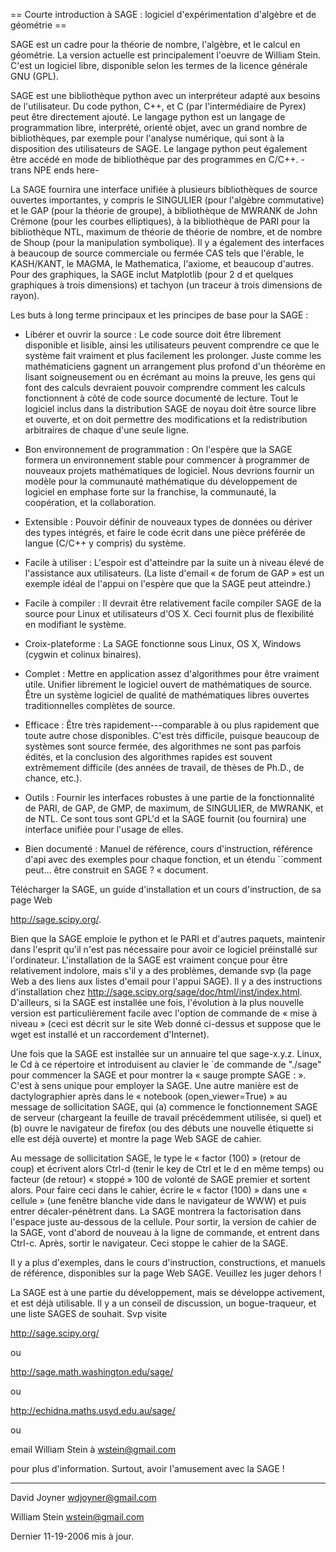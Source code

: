 == Courte introduction à SAGE : logiciel d'expérimentation d'algèbre et de géométrie ==

SAGE est un cadre pour la théorie de nombre, l'algèbre, et le calcul en géométrie. La version actuelle est principalement l'oeuvre de William Stein. C'est un logiciel libre, disponible selon les termes de la licence générale GNU (GPL). 

SAGE est une bibliothèque python avec un interpréteur adapté aux besoins de l'utilisateur. Du code python, C++, et C (par l'intermédiaire de Pyrex) peut être directement ajouté. Le langage python est un langage de programmation libre, interprété, orienté objet, avec un grand nombre de bibliothèques, par exemple pour l'analyse numérique, qui sont à la disposition des utilisateurs de SAGE. Le langage python peut également être accédé en mode de bibliothèque par des programmes en C/C++.  -trans NPE ends here-

La SAGE fournira une interface unifiée à plusieurs bibliothèques de source ouvertes importantes, y compris le SINGULIER (pour l'algèbre commutative) et le GAP (pour la théorie de groupe), à bibliothèque de MWRANK de John Crémone (pour les courbes elliptiques), à la bibliothèque de PARI pour la bibliothèque NTL, maximum de théorie de théorie de nombre, et de nombre de Shoup (pour la manipulation symbolique). Il y a également des interfaces à beaucoup de source commerciale ou fermée CAS tels que l'érable, le KASH/KANT, le MAGMA, le Mathematica, l'axiome, et beaucoup d'autres. Pour des graphiques, la SAGE inclut Matplotlib (pour 2 d et quelques graphiques à trois dimensions) et tachyon (un traceur à trois dimensions de rayon). 

Les buts à long terme principaux et les principes de base pour la SAGE :

 * Libérer et ouvrir la source : Le code source doit être librement disponible et lisible, ainsi les utilisateurs peuvent comprendre ce que le système fait vraiment et plus facilement les prolonger. Juste comme les mathématiciens gagnent un arrangement plus profond d'un théorème en lisant soigneusement ou en écrémant au moins la preuve, les gens qui font des calculs devraient pouvoir comprendre comment les calculs fonctionnent à côté de code source documenté de lecture. Tout le logiciel inclus dans la distribution SAGE de noyau doit être source libre et ouverte, et on doit permettre des modifications et la redistribution arbitraires de chaque d'une seule ligne.

 * Bon environnement de programmation : On l'espère que la SAGE formera un environnement stable pour commencer à programmer de nouveaux projets mathématiques de logiciel. Nous devrions fournir un modèle pour la communauté mathématique du développement de logiciel en emphase forte sur la franchise, la communauté, la coopération, et la collaboration.

 * Extensible : Pouvoir définir de nouveaux types de données ou dériver des types intégrés, et faire le code écrit dans une pièce préférée de langue (C/C++ y compris) du système.

 * Facile à utiliser : L'espoir est d'atteindre par la suite un à niveau élevé de l'assistance aux utilisateurs. (La liste d'email « de forum de GAP » est un exemple idéal de l'appui on l'espère que que la SAGE peut atteindre.)
 
 * Facile à compiler : Il devrait être relativement facile compiler SAGE de la source pour Linux et utilisateurs d'OS X. Ceci fournit plus de flexibilité en modifiant le système.

 * Croix-plateforme : La SAGE fonctionne sous Linux, OS X, Windows (cygwin et colinux binaires).

 * Complet : Mettre en application assez d'algorithmes pour être vraiment utile. Unifier librement le logiciel ouvert de mathématiques de source. Être un système logiciel de qualité de mathématiques libres ouvertes traditionnelles complètes de source.

 * Efficace : Être très rapidement---comparable à ou plus rapidement que toute autre chose disponibles. C'est très difficile, puisque beaucoup de systèmes sont source fermée, des algorithmes ne sont pas parfois édités, et la conclusion des algorithmes rapides est souvent extrêmement difficile (des années de travail, de thèses de Ph.D., de chance, etc.).

 * Outils : Fournir les interfaces robustes à une partie de la fonctionnalité de PARI, de GAP, de GMP, de maximum, de SINGULIER, de MWRANK, et de NTL. Ce sont tous sont GPL'd et la SAGE fournit (ou fournira) une interface unifiée pour l'usage de elles.

 * Bien documenté : Manuel de référence, cours d'instruction, référence d'api avec des exemples pour chaque fonction, et un étendu ``comment peut… être construit en SAGE ? « document.

Télécharger la SAGE, un guide d'installation et un cours d'instruction, de sa page Web 

http://sage.scipy.org/. 

Bien que la SAGE emploie le python et le PARI et d'autres paquets, maintenir dans l'esprit qu'il n'est pas nécessaire pour avoir ce logiciel préinstallé sur l'ordinateur. L'installation de la SAGE est vraiment conçue pour être relativement indolore, mais s'il y a des problèmes, demande svp (la page Web a des liens aux listes d'email pour l'appui SAGE). Il y a des instructions d'installation chez http://sage.scipy.org/sage/doc/html/inst/index.html. D'ailleurs, si la SAGE est installée une fois, l'évolution à la plus nouvelle version est particulièrement facile avec l'option de commande de « mise à niveau » (ceci est décrit sur le site Web donné ci-dessus et suppose que le wget est installé et un raccordement d'Internet). 

Une fois que la SAGE est installée sur un annuaire tel que sage-x.y.z. Linux, le Cd à ce répertoire et introduisent au clavier le `de commande de "./sage" pour commencer la SAGE et pour montrer la « sauge prompte SAGE :  ». C'est à sens unique pour employer la SAGE. Une autre manière est de dactylographier après dans le « notebook (open_viewer=True) » au message de sollicitation SAGE, qui 
(a) commence le fonctionnement SAGE de serveur (chargeant la feuille de travail précédemment utilisée, si quel) et 
(b) ouvre le navigateur de firefox (ou des débuts une nouvelle étiquette si elle est déjà ouverte) et montre la page Web SAGE de cahier. 

Au message de sollicitation SAGE, le type le « factor (100) » (retour de coup) et écrivent alors Ctrl-d (tenir le key de Ctrl et le d en même temps) ou facteur (de retour) « stoppé » 100 de volonté de SAGE premier et sortent alors. Pour faire ceci dans le cahier, écrire le « factor (100) » dans une « cellule » (une fenêtre blanche vide dans le navigateur de WWW) et puis entrer décaler-pénètrent dans. La SAGE montrera la factorisation dans l'espace juste au-dessous de la cellule. Pour sortir, la version de cahier de la SAGE, vont d'abord de nouveau à la ligne de commande, et entrent dans Ctrl-c. Après, sortir le navigateur. Ceci stoppe le cahier de la SAGE. 

Il y a plus d'exemples, dans le cours d'instruction, constructions, et manuels de référence, disponibles sur la page Web SAGE. Veuillez les juger dehors ! 

La SAGE est à une partie du développement, mais se développe activement, et est déjà utilisable. Il y a un conseil de discussion, un bogue-traqueur, et une liste SAGES de souhait. Svp visite 

http://sage.scipy.org/ 

ou 

http://sage.math.washington.edu/sage/ 

ou 

http://echidna.maths.usyd.edu.au/sage/ 

ou 

email William Stein à wstein@gmail.com 

pour plus d'information. Surtout, avoir l'amusement avec la SAGE !

----

David Joyner
wdjoyner@gmail.com

William Stein
wstein@gmail.com

Dernier 11-19-2006 mis à jour.
